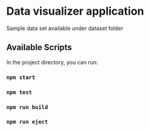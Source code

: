 # Data visualizer application

Sample data set available under dataset folder

## Available Scripts

In the project directory, you can run:

### `npm start`

### `npm test`

### `npm run build`

### `npm run eject`
